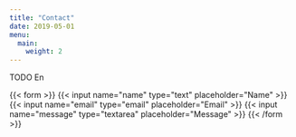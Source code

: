 ```yaml
---
title: "Contact"
date: 2019-05-01
menu:
  main:
    weight: 2
---
```


TODO En

{{< form >}}
  {{< input name="name" type="text" placeholder="Name" >}}
  {{< input name="email" type="email" placeholder="Email" >}}
  {{< input name="message" type="textarea" placeholder="Message" >}}
{{< /form >}}
